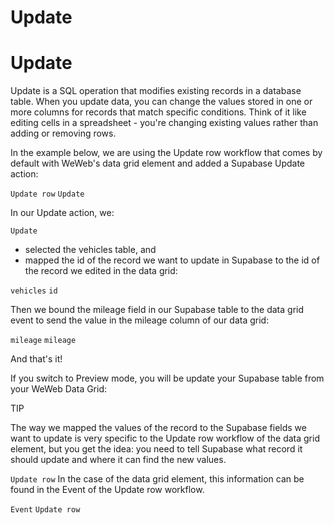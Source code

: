 # Update ​


# Update ​

Update is a SQL operation that modifies existing records in a database table. When you update data, you can change the values stored in one or more columns for records that match specific conditions. Think of it like editing cells in a spreadsheet - you're changing existing values rather than adding or removing rows.

In the example below, we are using the Update row workflow that comes by default with WeWeb's data grid element and added a Supabase Update action:

`Update row`
`Update`


In our Update action, we:

`Update`
- selected the vehicles table, and
- mapped the id of the record we want to update in Supabase to the id of the record we edited in the data grid:

`vehicles`
`id`


Then we bound the mileage field in our Supabase table to the data grid event to send the value in the mileage column of our data grid:

`mileage`
`mileage`


And that's it!

If you switch to Preview mode, you will be update your Supabase table from your WeWeb Data Grid:



TIP

The way we mapped the values of the record to the Supabase fields we want to update is very specific to the Update row workflow of the data grid element, but you get the idea: you need to tell Supabase what record it should update and where it can find the new values.

`Update row`
In the case of the data grid element, this information can be found in the Event of the Update row workflow.

`Event`
`Update row`
